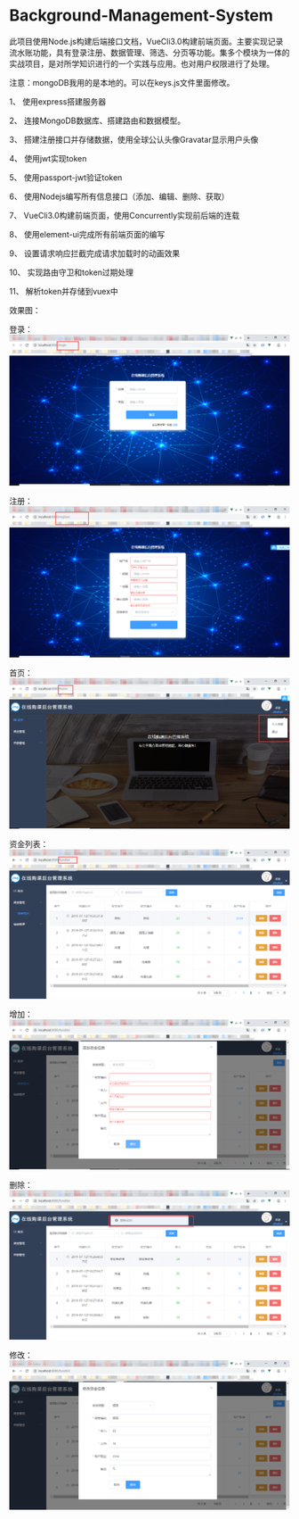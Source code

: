 # Background-Management-System
此项目使用Node.js构建后端接口文档，VueCli3.0构建前端页面。主要实现记录流水账功能，具有登录注册、数据管理、筛选、分页等功能。集多个模块为一体的实战项目，是对所学知识进行的一个实践与应用。也对用户权限进行了处理。

注意：mongoDB我用的是本地的。可以在keys.js文件里面修改。

1、	使用express搭建服务器

2、	连接MongoDB数据库、搭建路由和数据模型。

3、	搭建注册接口并存储数据，使用全球公认头像Gravatar显示用户头像

4、	使用jwt实现token

5、	使用passport-jwt验证token

6、	使用Nodejs编写所有信息接口（添加、编辑、删除、获取）

7、	VueCli3.0构建前端页面，使用Concurrently实现前后端的连载

8、	使用element-ui完成所有前端页面的编写

9、	设置请求响应拦截完成请求加载时的动画效果

10、	实现路由守卫和token过期处理

11、	解析token并存储到vuex中

效果图：

登录：
![Image](https://github.com/piterzhuhui/Background-Management-System/blob/master/Screenshot/login.png)

注册：
![Image](https://github.com/piterzhuhui/Background-Management-System/blob/master/Screenshot/register.png)

首页：
![Image](https://github.com/piterzhuhui/Background-Management-System/blob/master/Screenshot/home.png)

资金列表：
![Image](https://github.com/piterzhuhui/Background-Management-System/blob/master/Screenshot/fundlist.png)

增加：
![Image](https://github.com/piterzhuhui/Background-Management-System/blob/master/Screenshot/add.png)

删除：
![Image](https://github.com/piterzhuhui/Background-Management-System/blob/master/Screenshot/delete.png)

修改：
![Image](https://github.com/piterzhuhui/Background-Management-System/blob/master/Screenshot/edit.png)




